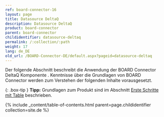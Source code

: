 ```yaml
---
ref: board-connector-16
layout: page
title: Datasource DeltaQ
description: Datasource DeltaQ
product: board-connector
parent: board-connector
childidentifier: datasource-deltaq
permalink: /:collection/:path
weight: 17
lang: de_DE
old_url: /BOARD-Connector-DE/default.aspx?pageid=datasource-deltaq
---
```


Der folgende Abschnitt beschreibt die Anwendung der BOARD Connector DeltaQ Komponente . Kenntnisse über die Grundlagen von BOARD Connector werden zum Verstehen der folgenden Inhalte vorausgesetzt.

{: .box-tip }
**Tipp:** Grundlagen zum Produkt sind im Abschnitt [Erste Schritte mit Table](./erste-schritte-mit-table) beschrieben.

{% include _content/table-of-contents.html parent=page.childidentifier collection=site.de %}
